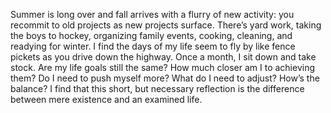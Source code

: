 

Summer is long over and fall arrives with a flurry of new activity: you recommit to old projects as new
projects surface. There’s yard work, taking the boys to hockey, organizing family events, cooking,
cleaning, and readying for winter. I find the days of my life seem to fly by like fence pickets as you drive
down the highway. Once a month, I sit down and take stock. Are my life goals still the same? How much closer
am I to achieving them? Do I need to push myself more? What do I need to adjust? How’s the balance? I
find that this short, but necessary reflection is the difference between mere existence and an examined
life.